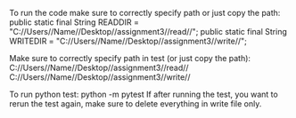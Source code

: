 To run the code make sure to correctly specify path or just copy the path: 
public static final String READDIR = "C://Users//Name//Desktop//assignment3//read//"; 
public static final String WRITEDIR = "C://Users//Name//Desktop//assignment3//write//";

Make sure to correctly specify path in test (or just copy the path): 
C://Users//Name//Desktop//assignment3//read//
C://Users//Name//Desktop//assignment3//write//

To run python test: python -m pytest
If after running the test, you want to rerun the test again, make sure to delete everything in write file only.